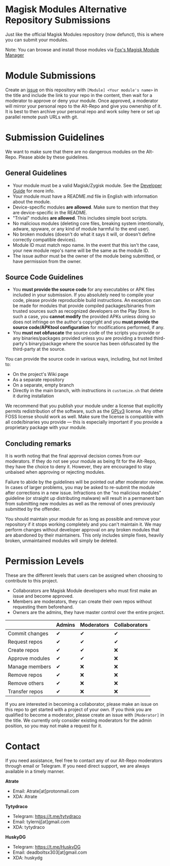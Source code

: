 # Magisk Modules Alternative Repository Submissions
Just like the official Magisk Modules repository (now defunct), this is where you can submit your modules.

Note: You can browse and install those modules via [Fox's Magisk Module Manager](https://github.com/Fox2Code/FoxMagiskModuleManager/releases)

# Module Submissions
Create an [issue](https://github.com/Magisk-Modules-Alt-Repo/submission/issues) on this repository with `[Module] <Your module's name>` in the title and include the link to your repo in the content, then wait for a moderator to approve or deny your module. Once approved, a moderator will mirror your personal repo to the Alt-Repo and give you ownership of it. It is best to then archive your personal repo and work soley here or set up parallel remote push URLs with git.

# Submission Guidelines
We want to make sure that there are no dangerous modules on the Alt-Repo. Please abide by these guidelines.

## General Guidelines

* Your module must be a valid Magisk/Zygisk module. See the [Developer Guide](https://topjohnwu.github.io/Magisk/guides.html) for more info.
* Your module must have a README.md file in English with information about the module.
* Device-specific modules **are allowed**. Make sure to mention that they are device-specific in the README.
* "Trivial" modules **are allowed**. This includes simple boot scripts.
* No malicious modules (deleting core files, breaking system intentionally, adware, spyware, or any kind of module harmful to the end user).
* No broken modules (doesn't do what it says it will, or doesn't define correctly compatible devices).
* Module ID must match repo name. In the event that this isn't the case, your new module repo's name will be the same as the module ID.
* The issue author must be the owner of the module being submitted, or have permission from the owner.

## Source Code Guidelines

* You **must provide the source code** for any executables or APK files included in your submission. If you absolutely need to compile your code, please provide reproducible build instructions. An exception can be made for modules that provide compiled packages/binaries from trusted sources such as recognized developers on the Play Store. In such a case, you **cannot modify** the provided APKs unless doing so does not infringe on the author's copyright and you **must provide the source code/APKtool configuration** for modifications performed, if any.
* You **must not obfuscate** the source code of the scripts you provide or any binaries/packages provided unless you are providing a trusted third-party's binary/package where the source has been obfuscated by the third-party at the source.

You can provide the source code in various ways, including, but not limited to:
* On the project's Wiki page
* As a separate repository
* On a separate, empty branch
* Directly in the main branch, with instructions in `customize.sh` that delete it during installation

We recommend that you publish your module under a license that explicitly permits redistribution of the software, such as the [GPLv3](https://www.gnu.org/licenses/gpl-howto.html) license. Any other FOSS license should work as well. Make sure the license is compatible with all code/binaries you provide — this is especially important if you provide a proprietary package with your module.

## Concluding remarks

It is worth noting that the final approval decision comes from our moderators. If they do not see your module as being fit for the Alt-Repo, they have the choice to deny it. However, they are encouraged to stay unbaised when approving or rejecting modules.

Failure to abide by the guidelines will be pointed out after moderator review. In cases of larger problems, you may be asked to re-submit the module after corrections in a new issue. Infractions on the "no malicious modules" guideline (or straight up distributing malware) will result in a permanent ban from submitting new modules as well as the removal of ones previously submitted by the offender.

You should maintain your module for as long as possible and remove your repository if it stops working completely and you can't maintain it. We may perform changes without developer approval on any broken modules that are abandoned by their maintainers. This only includes simple fixes, heavily broken, unmaintained modules will simply be deleted.

<!-- # Migrating  Repositories -->
<!-- We have an internal (but publicly accessible) tool that makes migrating repositories to the Alt-Repo easy. Moderators should use [mmar-migrate](https://github.com/Magisk-Modules-Alt-Repo/mmar-migrate) (Magisk-Module-Alt-Repo Migrate) to migrate existing repositories to the Alt-Repo. -->
<!--  -->
<!-- Here is an example use case for this tool: -->
<!--  -->
<!-- 1. User A creates an issue titled `[Module] My Custom Module`. -->
<!-- 2. Moderator B approves the module submission. -->
<!-- 3. Moderator B navigates to their private mmar-migrate fork. -->
<!-- 4. Moderator B goes to the mmar-migrate Actions tab and enters the module information. -->
<!-- 5. Moderator B submits the Action and waits for the completion message. -->
<!-- 6. Moderator B navigates to the Alt-Repo clone and adds User A as a collaborator. -->
<!-- 7. Moderator B closes User A's issue. -->
<!-- 8. User A approves the invitation via email. -->
<!--  -->
<!-- The benefit of such a system is that moderators can be away from their computers and can handle all necessary migrations online through the GitHub website. This should speed up the module approval process significantly. -->

# Permission Levels
These are the different levels that users can be assigned when choosing to contribute to this project.

* Collaborators are Magisk Module developers who must first make an issue and become approved.
* Members are moderators, they can create their own repos without requesting them beforehand.
* Owners are the admins, they have master control over the entire project.

|                 	| Admins 	| Moderators 	| Collaborators 	|
|-----------------	|--------	|---------	|---------------	|
| Commit changes  	|    ✔   	|    ✔    	|       ✔       	|
| Request repos   	|    ✔   	|    ✔    	|       ✔       	|
| Create repos    	|    ✔   	|    ✔    	|       ❌       	|
| Approve modules  	|    ✔   	|    ✔    	|       ❌       	|
| Manage members  	|    ✔   	|    ❌    	|       ❌       	|
| Remove repos    	|    ✔   	|    ❌    	|       ❌       	|
| Remove others   	|    ✔   	|    ❌    	|       ❌       	|
| Transfer repos  	|    ✔   	|    ❌    	|       ❌       	|

If you are interested in becoming a collaborator, please make an issue on this repo to get started with a project of your own. If you think you are qualified to become a moderator, please create an issue with `[Moderator]` in the title. We currently only consider existing moderators for the admin position, so you may not make a request for it.

# Contact
If you need assistance, feel free to contact any of our Alt-Repo moderators through email or Telegram. If you need direct support, we are always available in a timely manner.

**Atrate**

* Email: Atrate[at]protonmail.com
* XDA: Atrate

**Tytydraco**

* Telegram: https://t.me/tytydraco
* Email: tylernij[at]gmail.com
* XDA: tytydraco

**HuskyDG**

* Telegram: https://t.me/HuskyDG
* Email: deadboltsx303[at]gmail.com
* XDA: huskydg

